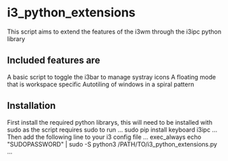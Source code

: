 # i3_python_extensions
This script aims to extend the features of the i3wm through the i3ipc python library

## Included features are
A basic script to toggle the i3bar to manage systray icons
A floating mode that is workspace specific
Autotiling of windows in a spiral pattern

## Installation
First install the required python librarys, this will need to be installed with sudo as the script requires sudo to run
...
sudo pip install keyboard i3ipc
...
Then add the following line to your i3 config file
...
exec_always echo "SUDOPASSWORD" | sudo -S python3 /PATH/TO/i3_python_extensions.py
...
